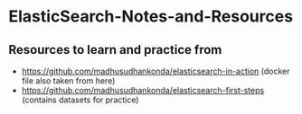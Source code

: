 # ElasticSearch-Notes-and-Resources
## Resources to learn and practice from
  - https://github.com/madhusudhankonda/elasticsearch-in-action (docker file also taken from here)
  - https://github.com/madhusudhankonda/elasticsearch-first-steps (contains datasets for practice)

